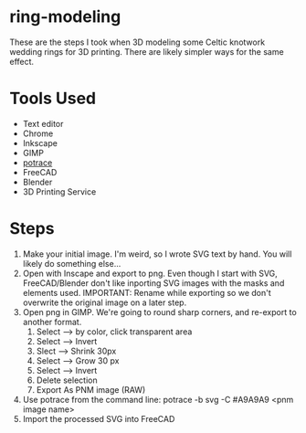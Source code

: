# ring-modeling
These are the steps I took when 3D modeling some Celtic knotwork wedding rings for 3D printing. There are likely simpler ways for the same effect.

# Tools Used
* Text editor
* Chrome
* Inkscape
* GIMP
* [potrace](http://potrace.sourceforge.net/)
* FreeCAD
* Blender
* 3D Printing Service

# Steps
1. Make your initial image. I'm weird, so I wrote SVG text by hand. You will likely do something else...
2. Open with Inscape and export to png. Even though I start with SVG, FreeCAD/Blender don't like inporting SVG images with the masks and elements used. IMPORTANT: Rename while exporting so we don't overwrite the original image on a later step.
3. Open png in GIMP. We're going to round sharp corners, and re-export to another format.
    1. Select --> by color, click transparent area
    2. Select --> Invert
    3. Slect --> Shrink 30px
    4. Select --> Grow 30 px
    5. Select --> Invert
    6. Delete selection
    7. Export As PNM image (RAW)
4. Use potrace from the command line: potrace -b svg -C #A9A9A9 \<pnm image name\>
5. Import the processed SVG into FreeCAD
